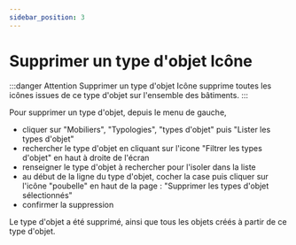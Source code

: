```yaml
---
sidebar_position: 3
---
```


# Supprimer un type d'objet Icône

:::danger Attention
Supprimer un type d'objet Icône supprime toutes les icônes issues de ce type d'objet sur l'ensemble des bâtiments.
:::

Pour supprimer un type d'objet, depuis le menu de gauche,

-   cliquer sur "Mobiliers", "Typologies", "types d'objet" puis "Lister les types d'objet"
-   rechercher le type d'objet en cliquant sur l'icone "Filtrer les types d'objet" en haut à droite de l'écran
-   renseigner le type d'objet à rechercher pour l'isoler dans la liste
-   au début de la ligne du type d'objet, cocher la case puis cliquer sur l'icône "poubelle" en haut de la page : "Supprimer les types d'objet sélectionnés"
-   confirmer la suppression

Le type d'objet a été supprimé, ainsi que tous les objets créés à partir de ce type d'objet.

